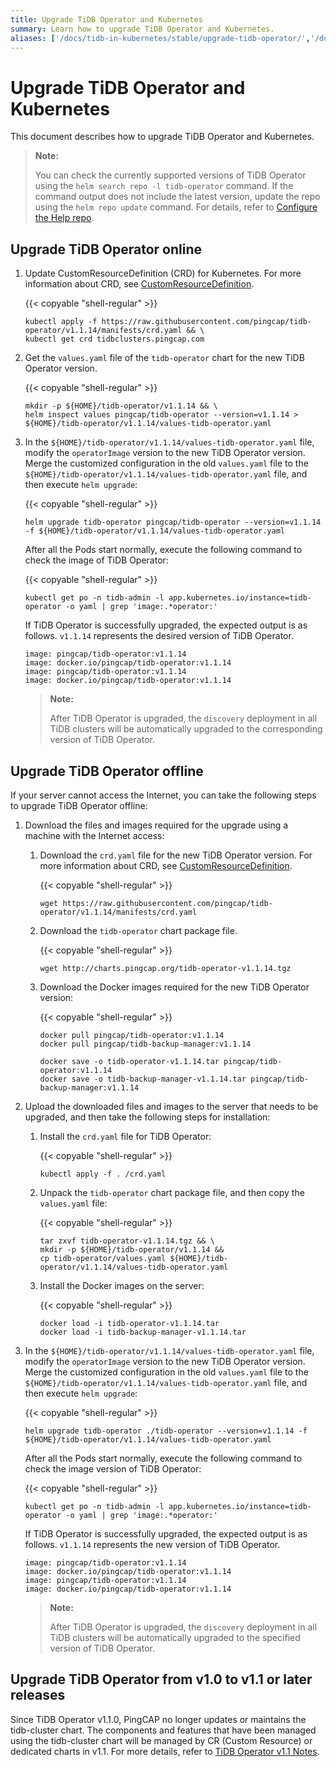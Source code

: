 ```yaml
---
title: Upgrade TiDB Operator and Kubernetes
summary: Learn how to upgrade TiDB Operator and Kubernetes.
aliases: ['/docs/tidb-in-kubernetes/stable/upgrade-tidb-operator/','/docs/tidb-in-kubernetes/v1.1/upgrade-tidb-operator/','/docs/stable/tidb-in-kubernetes/upgrade/tidb-operator/']
---
```


# Upgrade TiDB Operator and Kubernetes

This document describes how to upgrade TiDB Operator and Kubernetes.

> **Note:**
>
> You can check the currently supported versions of TiDB Operator using the `helm search repo -l tidb-operator` command.
> If the command output does not include the latest version, update the repo using the `helm repo update` command. For details, refer to [Configure the Help repo](tidb-toolkit.md#configure-the-helm-repo).

## Upgrade TiDB Operator online

1. Update CustomResourceDefinition (CRD) for Kubernetes. For more information about CRD, see [CustomResourceDefinition](https://kubernetes.io/docs/tasks/access-kubernetes-api/custom-resources/custom-resource-definitions/).

    {{< copyable "shell-regular" >}}

    ```shell
    kubectl apply -f https://raw.githubusercontent.com/pingcap/tidb-operator/v1.1.14/manifests/crd.yaml && \
    kubectl get crd tidbclusters.pingcap.com
    ```

2. Get the `values.yaml` file of the `tidb-operator` chart for the new TiDB Operator version. 

    {{< copyable "shell-regular" >}}

    ```shell
    mkdir -p ${HOME}/tidb-operator/v1.1.14 && \
    helm inspect values pingcap/tidb-operator --version=v1.1.14 > ${HOME}/tidb-operator/v1.1.14/values-tidb-operator.yaml
    ```

3. In the `${HOME}/tidb-operator/v1.1.14/values-tidb-operator.yaml` file, modify the `operatorImage` version to the new TiDB Operator version. Merge the customized configuration in the old `values.yaml` file to the `${HOME}/tidb-operator/v1.1.14/values-tidb-operator.yaml` file, and then execute `helm upgrade`:

    {{< copyable "shell-regular" >}}

    ```shell
    helm upgrade tidb-operator pingcap/tidb-operator --version=v1.1.14 -f ${HOME}/tidb-operator/v1.1.14/values-tidb-operator.yaml
    ```

    After all the Pods start normally, execute the following command to check the image of TiDB Operator:

    {{< copyable "shell-regular" >}}

    ```shell
    kubectl get po -n tidb-admin -l app.kubernetes.io/instance=tidb-operator -o yaml | grep 'image:.*operator:'
    ```

    If TiDB Operator is successfully upgraded, the expected output is as follows. `v1.1.14` represents the desired version of TiDB Operator.

    ```
    image: pingcap/tidb-operator:v1.1.14
    image: docker.io/pingcap/tidb-operator:v1.1.14
    image: pingcap/tidb-operator:v1.1.14
    image: docker.io/pingcap/tidb-operator:v1.1.14
    ```

    > **Note:**
    >
    > After TiDB Operator is upgraded, the `discovery` deployment in all TiDB clusters will be automatically upgraded to the corresponding version of TiDB Operator.

## Upgrade TiDB Operator offline

If your server cannot access the Internet, you can take the following steps to upgrade TiDB Operator offline:

1. Download the files and images required for the upgrade using a machine with the Internet access:

    1. Download the `crd.yaml` file for the new TiDB Operator version. For more information about CRD, see [CustomResourceDefinition](https://kubernetes.io/docs/tasks/access-kubernetes-api/custom-resources/custom-resource-definitions/).

        {{< copyable "shell-regular" >}}

        ```shell
        wget https://raw.githubusercontent.com/pingcap/tidb-operator/v1.1.14/manifests/crd.yaml
        ```

    2. Download the `tidb-operator` chart package file.

        {{< copyable "shell-regular" >}}

        ```shell
        wget http://charts.pingcap.org/tidb-operator-v1.1.14.tgz
        ```

    3. Download the Docker images required for the new TiDB Operator version:

        {{< copyable "shell-regular" >}}
    
        ```shell
        docker pull pingcap/tidb-operator:v1.1.14
        docker pull pingcap/tidb-backup-manager:v1.1.14

        docker save -o tidb-operator-v1.1.14.tar pingcap/tidb-operator:v1.1.14
        docker save -o tidb-backup-manager-v1.1.14.tar pingcap/tidb-backup-manager:v1.1.14
        ```

2. Upload the downloaded files and images to the server that needs to be upgraded, and then take the following steps for installation:

    1. Install the `crd.yaml` file for TiDB Operator:

        {{< copyable "shell-regular" >}}

        ```shell
        kubectl apply -f . /crd.yaml
        ```

    2. Unpack the `tidb-operator` chart package file, and then copy the `values.yaml` file:

        {{< copyable "shell-regular" >}}

        ```shell
        tar zxvf tidb-operator-v1.1.14.tgz && \
        mkdir -p ${HOME}/tidb-operator/v1.1.14 &&
        cp tidb-operator/values.yaml ${HOME}/tidb-operator/v1.1.14/values-tidb-operator.yaml
        ```

    3. Install the Docker images on the server:

        {{< copyable "shell-regular" >}}

        ```shell
        docker load -i tidb-operator-v1.1.14.tar
        docker load -i tidb-backup-manager-v1.1.14.tar
        ```

3. In the `${HOME}/tidb-operator/v1.1.14/values-tidb-operator.yaml` file, modify the `operatorImage` version to the new TiDB Operator version. Merge the customized configuration in the old `values.yaml` file to the `${HOME}/tidb-operator/v1.1.14/values-tidb-operator.yaml` file, and then execute `helm upgrade`:

   {{< copyable "shell-regular" >}}

    ```shell
    helm upgrade tidb-operator ./tidb-operator --version=v1.1.14 -f ${HOME}/tidb-operator/v1.1.14/values-tidb-operator.yaml
    ```

   After all the Pods start normally, execute the following command to check the image version of TiDB Operator:

   {{< copyable "shell-regular" >}}

    ```shell
    kubectl get po -n tidb-admin -l app.kubernetes.io/instance=tidb-operator -o yaml | grep 'image:.*operator:'
    ```

   If TiDB Operator is successfully upgraded, the expected output is as follows. `v1.1.14` represents the new version of TiDB Operator.

    ```
    image: pingcap/tidb-operator:v1.1.14
    image: docker.io/pingcap/tidb-operator:v1.1.14
    image: pingcap/tidb-operator:v1.1.14
    image: docker.io/pingcap/tidb-operator:v1.1.14
    ```

   > **Note:**
   >
   > After TiDB Operator is upgraded, the `discovery` deployment in all TiDB clusters will be automatically upgraded to the specified version of TiDB Operator.

## Upgrade TiDB Operator from v1.0 to v1.1 or later releases

Since TiDB Operator v1.1.0, PingCAP no longer updates or maintains the tidb-cluster chart. The components and features that have been managed using the tidb-cluster chart will be managed by CR (Custom Resource) or dedicated charts in v1.1. For more details, refer to [TiDB Operator v1.1 Notes](notes-tidb-operator-v1.1.md).
